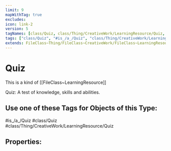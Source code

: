 ```yaml
---
limit: 9
mapWithTag: true
excludes:
icon: link-2
version: 5
tagNames: [class/Quiz, class/Thing/CreativeWork/LearningResource/Quiz, schema-org/Quiz]
tags: ["class/Quiz", "#is_/a_/Quiz", "class/Thing/CreativeWork/LearningResource/Quiz"]
extends: FileClass~Thing/FileClass~CreativeWork/FileClass~LearningResource
---
```


# Quiz
This is a kind of [[FileClass~LearningResource]]

Quiz: A test of knowledge, skills and abilities.


## Use one of these Tags for Objects of this Type:

#is_/a_/Quiz
#class/Quiz
#class/Thing/CreativeWork/LearningResource/Quiz

## Properties:


